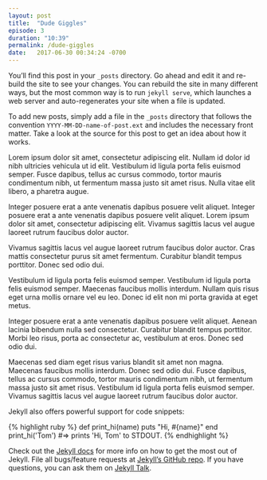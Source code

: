 ```yaml
---
layout: post
title:  "Dude Giggles"
episode: 3
duration: "10:39"
permalink: /dude-giggles
date:   2017-06-30 00:34:24 -0700
---
```


You’ll find this post in your `_posts` directory. Go ahead and edit it and re-build the site to see your changes. You can rebuild the site in many different ways, but the most common way is to run `jekyll serve`, which launches a web server and auto-regenerates your site when a file is updated.

To add new posts, simply add a file in the `_posts` directory that follows the convention `YYYY-MM-DD-name-of-post.ext` and includes the necessary front matter. Take a look at the source for this post to get an idea about how it works.

Lorem ipsum dolor sit amet, consectetur adipiscing elit. Nullam id dolor id nibh ultricies vehicula ut id elit. Vestibulum id ligula porta felis euismod semper. Fusce dapibus, tellus ac cursus commodo, tortor mauris condimentum nibh, ut fermentum massa justo sit amet risus. Nulla vitae elit libero, a pharetra augue.

Integer posuere erat a ante venenatis dapibus posuere velit aliquet. Integer posuere erat a ante venenatis dapibus posuere velit aliquet. Lorem ipsum dolor sit amet, consectetur adipiscing elit. Vivamus sagittis lacus vel augue laoreet rutrum faucibus dolor auctor.

Vivamus sagittis lacus vel augue laoreet rutrum faucibus dolor auctor. Cras mattis consectetur purus sit amet fermentum. Curabitur blandit tempus porttitor. Donec sed odio dui.

Vestibulum id ligula porta felis euismod semper. Vestibulum id ligula porta felis euismod semper. Maecenas faucibus mollis interdum. Nullam quis risus eget urna mollis ornare vel eu leo. Donec id elit non mi porta gravida at eget metus.

Integer posuere erat a ante venenatis dapibus posuere velit aliquet. Aenean lacinia bibendum nulla sed consectetur. Curabitur blandit tempus porttitor. Morbi leo risus, porta ac consectetur ac, vestibulum at eros. Donec sed odio dui.

Maecenas sed diam eget risus varius blandit sit amet non magna. Maecenas faucibus mollis interdum. Donec sed odio dui. Fusce dapibus, tellus ac cursus commodo, tortor mauris condimentum nibh, ut fermentum massa justo sit amet risus. Vestibulum id ligula porta felis euismod semper. Vivamus sagittis lacus vel augue laoreet rutrum faucibus dolor auctor.

Jekyll also offers powerful support for code snippets:

{% highlight ruby %}
def print_hi(name)
  puts "Hi, #{name}"
end
print_hi('Tom')
#=> prints 'Hi, Tom' to STDOUT.
{% endhighlight %}

Check out the [Jekyll docs][jekyll-docs] for more info on how to get the most out of Jekyll. File all bugs/feature requests at [Jekyll’s GitHub repo][jekyll-gh]. If you have questions, you can ask them on [Jekyll Talk][jekyll-talk].

[jekyll-docs]: https://jekyllrb.com/docs/home
[jekyll-gh]:   https://github.com/jekyll/jekyll
[jekyll-talk]: https://talk.jekyllrb.com/
